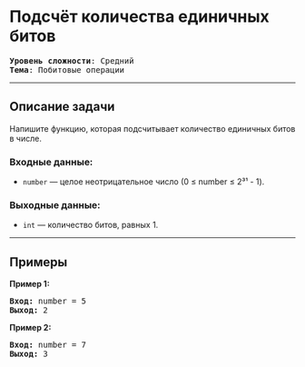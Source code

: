 # Подсчёт количества единичных битов

<pre>
<b>Уровень сложности</b>: Средний  
<b>Тема</b>: Побитовые операции  
</pre>

---

## Описание задачи  
Напишите функцию, которая подсчитывает количество единичных битов в числе.

### Входные данные:  
- `number` — целое неотрицательное число (0 ≤ number ≤ 2³¹ - 1).

### Выходные данные:  
- `int` — количество битов, равных 1.

---

## Примеры

<p><strong class="example">Пример 1:</strong></p>
<pre><strong>Вход:</strong> number = 5
<strong>Выход:</strong> 2
</pre>

<p><strong class="example">Пример 2:</strong></p>
<pre><strong>Вход:</strong> number = 7
<strong>Выход:</strong> 3
</pre>
